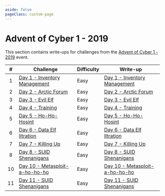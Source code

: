 ```yaml
---
aside: false
pageClass: custom-page
---
```


# Advent of Cyber 1 - 2019

This section contains write-ups for challenges from the [Advent of Cyber 1 - 2019](https://tryhackme.com/room/25daysofchristmas) event.

|   #   | Challenge                                                                      | Difficulty | Write-up                                                         |
| :---: | ------------------------------------------------------------------------------ | ---------- | ---------------------------------------------------------------- |
|   1   | [Day 1 - Inventory Management](https://tryhackme.com/room/inventorymanagement) | Easy       | [Day 1 - Inventory Management](./day-1-inventory-management)     |
|   2   | [Day 2 - Arctic Forum](https://tryhackme.com/room/arcticforum)                 | Easy       | [Day 2 - Arctic Forum](./day-2-arctic-forum)                     |
|   3   | [Day 3 - Evil Elf](https://tryhackme.com/room/evilelf)                         | Easy       | [Day 3 - Evil Elf](./day-3-evil-elf)                             |
|   4   | [Day 4 - Training](https://tryhackme.com/room/training)                        | Easy       | [Day 4 - Training](./day-4-training)                             |
|   5   | [Day 5 - Ho-Ho-Hosint](https://tryhackme.com/room/hohohosint)                  | Easy       | [Day 5 - Ho-Ho-Hosint](./day-5-ho-ho-hosint)                     |
|   6   | [Day 6 - Data Elf Iltration](https://tryhackme.com/room/dataelfiltration)      | Easy       | [Day 6 - Data Elf Iltration](./day-6-data-elf-iltration)         |
|   7   | [Day 7 - Killing Up](https://tryhackme.com/room/killingup)                     | Easy       | [Day 7 - Killing Up](./day-7-killing-up)                         |
|   8   | [Day 8 - SUID Shenanigans](https://tryhackme.com/room/suidshenanigans)         | Easy       | [Day 8 - SUID Shenanigans](./day-8-suid-shenanigans)             |
|  10   | [Day 10 - Metasploit-a-ho-ho-ho](https://tryhackme.com/room/metasploitahohoho) | Easy       | [Day 10 - Metasploit-a-ho-ho-ho](./day-10-metasploit-a-ho-ho-ho) |
|  11   | [Day 11 - SUID Shenanigans](https://tryhackme.com/room/suidshenanigans)         | Easy       | [Day 11 - SUID Shenanigans](./day-11-suid-shenanigans)             |